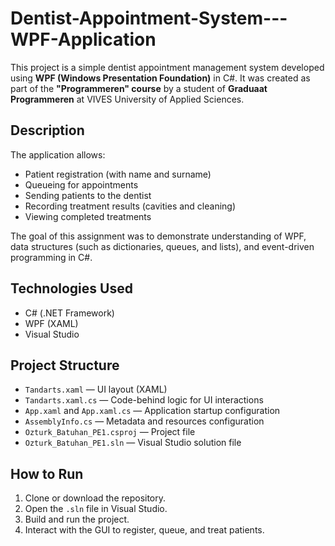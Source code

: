 # Dentist-Appointment-System---WPF-Application

This project is a simple dentist appointment management system developed using **WPF (Windows Presentation Foundation)** in C#. It was created as part of the **"Programmeren" course** by a student of **Graduaat Programmeren** at VIVES University of Applied Sciences.

##  Description

The application allows:
- Patient registration (with name and surname)
- Queueing for appointments
- Sending patients to the dentist
- Recording treatment results (cavities and cleaning)
- Viewing completed treatments

The goal of this assignment was to demonstrate understanding of WPF, data structures (such as dictionaries, queues, and lists), and event-driven programming in C#.

##  Technologies Used

- C# (.NET Framework)
- WPF (XAML)
- Visual Studio

##  Project Structure

- `Tandarts.xaml` — UI layout (XAML)
- `Tandarts.xaml.cs` — Code-behind logic for UI interactions
- `App.xaml` and `App.xaml.cs` — Application startup configuration
- `AssemblyInfo.cs` — Metadata and resources configuration
- `Ozturk_Batuhan_PE1.csproj` — Project file
- `Ozturk_Batuhan_PE1.sln` — Visual Studio solution file

##  How to Run

1. Clone or download the repository.
2. Open the `.sln` file in Visual Studio.
3. Build and run the project.
4. Interact with the GUI to register, queue, and treat patients.
